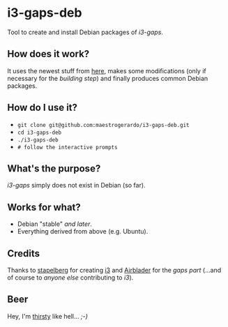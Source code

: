 # i3-gaps-deb
Tool to create and install Debian packages of _i3-gaps_.

## How does it work?
It uses the newest stuff from [here](https://github.com/Airblader/i3),
makes some modifications (only if necessary for the _building step_)
and finally produces common Debian packages.

## How do I use it?
  - `git clone git@github.com:maestrogerardo/i3-gaps-deb.git`
  - `cd i3-gaps-deb`
  - `./i3-gaps-deb`
  - `# follow the interactive prompts`

## What's the purpose?
_i3-gaps_ simply does not exist in Debian (so far).

## Works for what?
  - Debian "stable" _and later_.
  - Everything derived from above (e.g. Ubuntu).

## Credits
Thanks to [stapelberg](https://github.com/stapelberg) for creating
[i3](http://i3wm.org/) and [Airblader](https://github.com/Airblader)
for the _gaps part_  (...and of course to _anyone else_ contributing to _i3_).

## Beer
Hey, I'm [thirsty](http://gunbomber.org/donation.html) like hell... _;-)_
